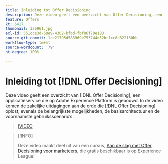 ```yaml
---
title: Inleiding tot Offer Decisioning
description: Deze video geeft een overzicht van Offer Decisioning, een applicatieservice die op Adobe Experience Platform is gebouwd.
feature: Offers
kt: 6417
thumbnail: 326961.jpg
exl-id: 551cce3d-58e9-4302-bfbd-fbf86f79e183
source-git-commit: 1ce21795d583969e753744d52bc1cc8d822130bb
workflow-type: tm+mt
source-wordcount: '79'
ht-degree: 100%

---
```


# Inleiding tot [!DNL Offer Decisioning]

Deze video geeft een overzicht van [!DNL Offer Decisioning], een applicatieservice die op Adobe Experience Platform is gebouwd. In de video komen de zakelijke uitdagingen aan de orde die [!DNL Offer Decisioning] oplost, evenals de belangrijkste mogelijkheden, de basisarchitectuur en de voornaamste gebruiksscenario’s.


>[!VIDEO](https://video.tv.adobe.com/v/326961?quality=12&learn=on)

>[!INFO]
>
> Deze video maakt deel uit van een cursus, [Aan de slag met Offer Decisioning voor marketeers](https://experienceleague.adobe.com/?recommended=ExperiencePlatform-U-1-2020.1.offerdecisioning), die gratis beschikbaar is op Experience League!
